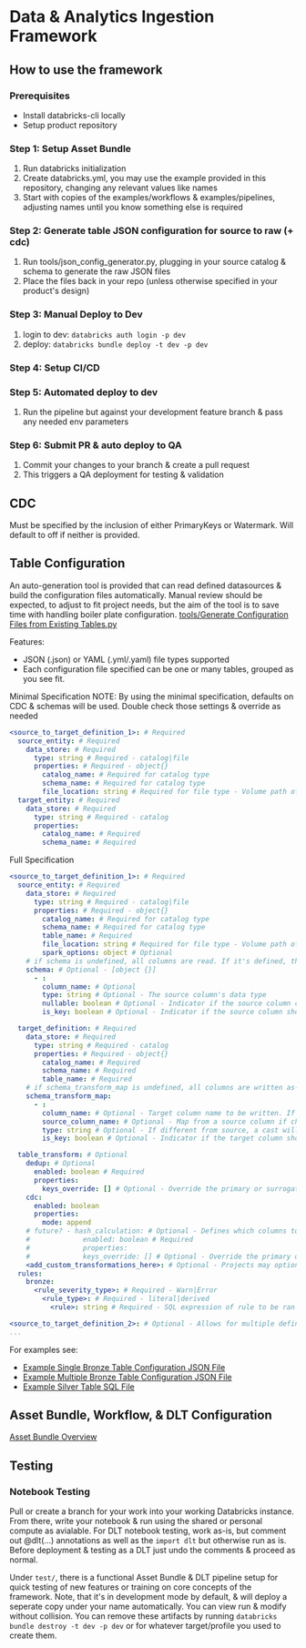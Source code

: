# Data & Analytics Ingestion Framework
## How to use the framework
### Prerequisites
* Install databricks-cli locally
* Setup product repository

### Step 1: Setup Asset Bundle
1. Run databricks initialization
2. Create databricks.yml, you may use the example provided in this repository, changing any relevant values like names
3. Start with copies of the examples/workflows & examples/pipelines, adjusting names until you know something else is required
### Step 2: Generate table JSON configuration for source to raw (+ cdc)
1. Run tools/json_config_generator.py, plugging in your source catalog & schema to generate the raw JSON files
2. Place the files back in your repo (unless otherwise specified in your product's design)
### Step 3: Manual Deploy to Dev
1. login to dev: `databricks auth login -p dev`
2. deploy: `databricks bundle deploy -t dev -p dev`
### Step 4: Setup CI/CD
### Step 5: Automated deploy to dev
1. Run the pipeline but against your development feature branch & pass any needed env parameters
### Step 6: Submit PR & auto deploy to QA
1. Commit your changes to your branch & create a pull request
2. This triggers a QA deployment for testing & validation

## CDC
Must be specified by the inclusion of either PrimaryKeys or Watermark. Will default to off if neither is provided. 

## Table Configuration

An auto-generation tool is provided that can read defined datasources & build the configuration files automatically. Manual review should be expected, to adjust to fit project needs, but the aim of the tool is to save time with handling boiler plate configuration.
[tools/Generate Configuration Files from Existing Tables.py](./tools/Generate%20Configuration%20Files%20from%20Existing%20Tables.py)

Features:
- JSON (.json) or YAML (.yml/.yaml) file types supported
- Each configuration file specified can be one or many tables, grouped as you see fit.

Minimal Specification
NOTE: By using the minimal specification, defaults on CDC & schemas will be used. Double check those settings & override as needed
```yaml
<source_to_target_definition_1>: # Required
  source_entity: # Required
    data_store: # Required
      type: string # Required - catalog|file
      properties: # Required - object{}
        catalog_name: # Required for catalog type
        schema_name: # Required for catalog type
        file_location: string # Required for file type - Volume path of the source data
  target_entity: # Required
    data_store: # Required
      type: string # Required - catalog
      properties:
        catalog_name: # Required
        schema_name: # Required
```

Full Specification
```yaml
<source_to_target_definition_1>: # Required
  source_entity: # Required
    data_store: # Required
      type: string # Required - catalog|file
      properties: # Required - object{}
        catalog_name: # Required for catalog type
        schema_name: # Required for catalog type
        table_name: # Required
        file_location: string # Required for file type - Volume path of the source data
        spark_options: object # Optional
    # if schema is undefined, all columns are read. If it's defined, the only the listed columns will be pulled, skipping undefined columns
    schema: # Optional - [object {}]
      - :
        column_name: # Optional
        type: string # Optional - The source column's data type
        nullable: boolean # Optional - Indicator if the source column can be a null value
        is_key: boolean # Optional - Indicator if the source column should be considered as a primary or surrogate key

  target_definition: # Required
    data_store: # Required
      type: string # Required - catalog
      properties: # Required - object{}
        catalog_name: # Required
        schema_name: # Required
        table_name: # Required
    # if schema_transform_map is undefined, all columns are written as-is. If defined, only the listed columns will be written, skipping undefined columns
    schema_transform_map:
      - :
        column_name: # Optional - Target column name to be written. If source_column_name is undefined, this value must match source
        source_column_name: # Optional - Map from a source column if changed on write to the target table
        type: string # Optional - If different from source, a cast will be attempted given the mapping in the Framework
        is_key: boolean # Optional - Indicator if the target column should be considered as a primary or surrogate key

  table_transform: # Optional
    dedup: # Optional
      enabled: boolean # Required
      properties:
        keys_override: [] # Optional - Override the primary or surrogate key defined in the above definitions for this transform
    cdc:
      enabled: boolean
      properties:
        mode: append
    # future? - hash_calculation: # Optional - Defines which columns to generate a new hash column from, if later comparison is needed
    #             enabled: boolean # Required
    #             properties:
    #             keys_override: [] # Optional - Override the primary or surrogate key defined in the above definitions for this transform
    <add_custom_transformations_here>: # Optional - Projects may optionally include custom transformations & add them to this list
  rules:
    bronze:
      <rule_severity_type>: # Required - Warn|Error
        <rule_type>: # Required - literal|derived
          <rule>: string # Required - SQL expression of rule to be ran (i.e 'id IS NOT NULL')

<source_to_target_definition_2>: # Optional - Allows for multiple definitions in a config file for logical groups without changing execution
...
```

For examples see:
* [Example Single Bronze Table Configuration JSON File](./bronze_table_definitions/example1_bronze_table_conf.json)
* [Example Multiple Bronze Table Configuration JSON File](./bronze_table_definitions/multiple_bronze_tables_conf.json)
* [Example Silver Table SQL File](./silver_table_definitions/example-silver.py)

## Asset Bundle, Workflow, & DLT Configuration
[Asset Bundle Overview](https://docs.databricks.com/en/dev-tools/bundles/settings.html)


## Testing
### Notebook Testing
Pull or create a branch for your work into your working Databricks instance. From there, write your notebook & run using the shared or personal compute as avialable. 
For DLT notebook testing, work as-is, but comment out @dlt(...) annotations as well as the `import dlt` but otherwise run as is. Before deployment & testing as a DLT just undo the comments & proceed as normal.

Under `test/`, there is a functional Asset Bundle & DLT pipeline setup for quick testing of new features or training on core concepts of the framework.
Note, that it's in development mode by default, & will deploy a seperate copy under your name automatically. You can view run & modify without collision. You can remove these artifacts by running `databricks bundle destroy -t dev -p dev` or for whatever target/profile you used to create them.
